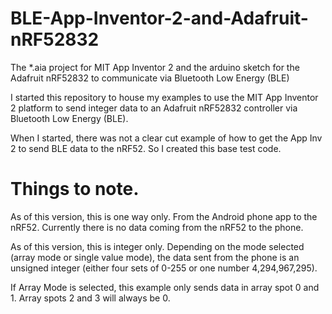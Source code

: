 # BLE-App-Inventor-2-and-Adafruit-nRF52832
The *.aia project for MIT App Inventor 2 and the arduino sketch for the Adafruit nRF52832 to communicate via Bluetooth Low Energy (BLE)

I started this repository to house my examples to use the MIT App Inventor 2 platform to send integer data to an Adafruit nRF52832 controller via Bluetooth Low Energy (BLE).

When I started, there was not a clear cut example of how to get the App Inv 2 to send BLE data to the nRF52.  So I created this base test code.  

# Things to note.
As of this version, this is one way only.  From the Android phone app to the nRF52.  Currently there is no data coming from the nRF52 to the phone.

As of this version, this is integer only.  Depending on the mode selected (array mode or single value mode), the data sent from the phone is an unsigned integer (either four sets of 0-255 or one number 4,294,967,295).

If Array Mode is selected, this example only sends data in array spot 0 and 1.  Array spots 2 and 3 will always be 0.
